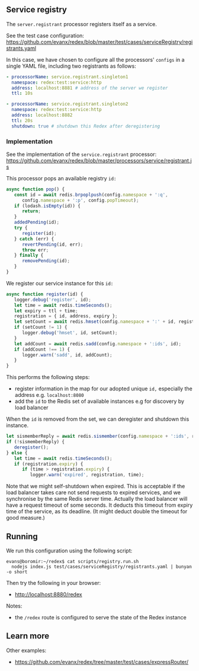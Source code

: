 
## Service registry

The `server.registrant` processor registers itself as a service.

See the test case configuration:
https://github.com/evanx/redex/blob/master/test/cases/serviceRegistry/registrants.yaml

In this case, we have chosen to configure all the processors' `configs` in a single YAML file, including two registrants as follows:

```yaml
- processorName: service.registrant.singleton1
  namespace: redex:test:service:http
  address: localhost:8881 # address of the server we register
  ttl: 10s

- processorName: service.registrant.singleton2
  namespace: redex:test:service:http
  address: localhost:8882
  ttl: 20s
  shutdown: true # shutdown this Redex after deregistering
```

### Implementation

See the implementation of the `service.registrant` processor:
https://github.com/evanx/redex/blob/master/processors/service/registrant.js

This processor pops an available registry `id:`
```javascript
async function pop() {
   const id = await redis.brpoplpush(config.namespace + ':q',
      config.namespace + ':p', config.popTimeout);
   if (lodash.isEmpty(id)) {
      return;
   }
   addedPending(id);
   try {
      register(id);
   } catch (err) {
      revertPending(id, err);
      throw err;
   } finally {
      removePending(id);
   }
}
```

We register our service instance for this `id:`
```javascript
async function register(id) {
   logger.debug('register', id);
   let time = await redis.timeSeconds();
   let expiry = ttl + time;
   registration = { id, address, expiry };
   let setCount = await redis.hmset(config.namespace + ':' + id, registration);
   if (setCount != 1) {
      logger.debug('hmset', id, setCount);
   }
   let addCount = await redis.sadd(config.namespace + ':ids', id);
   if (addCount !== 1) {
      logger.warn('sadd', id, addCount);
   }
}
```
This performs the following steps:
- register information in the map for our adopted unique `id,` especially the address e.g. `localhost:8080`
- add the `id` to the Redis set of available instances e.g for discovery by load balancer

When the `id` is removed from the set, we can deregister and shutdown this instance.
```javascript
let sismemberReply = await redis.sismember(config.namespace + ':ids', registration.id);
if (!sismemberReply) {
   deregister();
} else {
   let time = await redis.timeSeconds();
   if (registration.expiry) {
      if (time > registration.expiry) {
         logger.warn('expired', registration, time);
```
Note that we might self-shutdown when expired. This is acceptable if the load balancer takes care not send requests to expired services, and we synchronise by the same Redis server time. Actually the load balancer will have a request timeout of some seconds. It deducts this timeout from expiry time of the service, as its deadline. (It might deduct double the timeout for good measure.)

## Running

We run this configuration using the following script:
```shell
evans@boromir:~/redex$ cat scripts/registry.run.sh
  nodejs index.js test/cases/serviceRegistry/registrants.yaml | bunyan -o short
```

Then try the following in your browser:
- [http://localhost:8880/redex](http://localhost:8880/redex)

Notes:
- the `/redex` route is configured to serve the state of the Redex instance

## Learn more

Other examples:
- https://github.com/evanx/redex/tree/master/test/cases/expressRouter/
